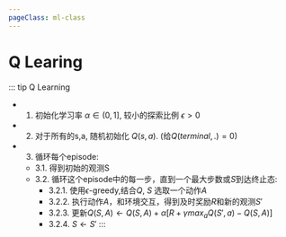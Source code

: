 ```yaml
---
pageClass: ml-class
---
```



# Q Learing

::: tip Q Learning 
- 1. 初始化学习率 $\alpha \in (0,1]$, 较小的探索比例 $\epsilon > 0$ 
- 2. 对于所有的s,a, 随机初始化 $Q(s,a)$. (给$Q(terminal, .) = 0$)

- 3. 循环每个episode:
    - 3.1. 得到初始的观测S
    - 3.2. 循环这个episode中的每一步，直到一个最大步数或$S$到达终止态:
        - 3.2.1. 使用$\epsilon$-greedy,结合$Q$, $S$ 选取一个动作$A$
        - 3.2.2. 执行动作$A$，和环境交互，得到及时奖励$R$和新的观测$S'$
        - 3.2.3. 更新$Q(S,A) \leftarrow Q(S,A) + \alpha [R + \gamma max_aQ(S',a) - Q(S,A)]$
        - 3.2.4. $S \leftarrow S'$
:::

<Livere/>

